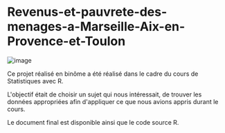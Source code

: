 # Revenus-et-pauvrete-des-menages-a-Marseille-Aix-en-Provence-et-Toulon

![image](https://github.com/OceaneHountondji/Revenus-et-pauvret-des-m-nages-Marseille-Aix-en-Provence-et-Toulon/assets/123971552/bd1693fd-ae53-4bb7-bc68-7bed0c63ba00)

Ce projet réalisé en binôme a été réalisé dans le cadre du cours de Statistiques avec R. 

L'objectif était de choisir un sujet qui nous intéressait, de trouver les données appropriées afin d'appliquer ce que nous avions appris durant le cours. 

Le document final est disponible ainsi que le code source R.
